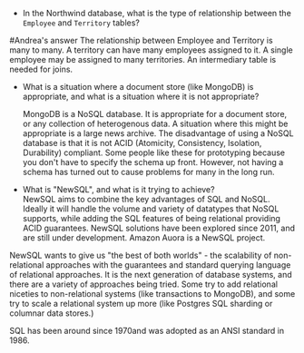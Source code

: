 - In the Northwind database, what is the type of relationship between the
  `Employee` and `Territory` tables?

#Andrea's answer
The relationship between Employee and Territory is many to many. A territory
can have many employees assigned to it. A single employee may be assigned
to many territories. An intermediary table is needed for joins.

- What is a situation where a document store (like MongoDB) is appropriate, and
  what is a situation where it is not appropriate?

  MongoDB is a NoSQL database. It is appropriate for a document store, 
  or any collection of heterogenous data. A situation where this might
  be appropriate is a large news archive. The disadvantage of using a NoSQL
  database is that it is not ACID (Atomicity, Consistency, Isolation, Durability) compliant.
  Some people like these for prototyping because you don't have to specify the schema
  up front. However, not having a schema has turned out to cause problems for many
  in the long run.  

- What is "NewSQL", and what is it trying to achieve?  
NewSQL aims to combine the key advantages of SQL and NoSQL. Ideally it will handle 
the volume and variety of datatypes that NoSQL supports, while adding the SQL features of 
being relational providing ACID guarantees. NewSQL solutions have been explored since 2011,
and are still under development. Amazon Auora is a NewSQL project.

NewSQL wants to give us "the best of both worlds" - the scalability of
non-relational approaches with the guarantees and standard querying language 
of relational approaches. It is the next generation of database systems, and there
are a variety of approaches being tried. Some try to add relational niceties
to non-relational systems (like transactions to MongoDB), and some try to scale a 
relational system up more (like Postgres SQL sharding or columnar data stores.)

SQL has been around since 1970and was adopted as an ANSI standard in 1986.